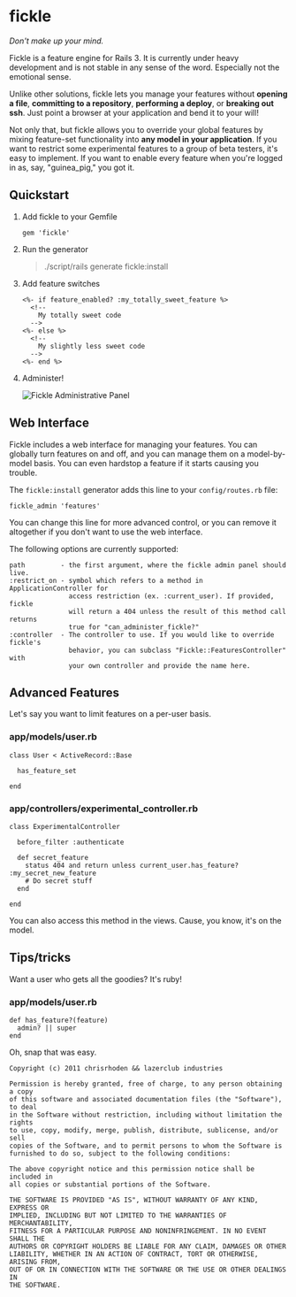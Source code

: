 fickle
======
*Don't make up your mind.*

Fickle is a feature engine for Rails 3. It is currently under heavy development and
is not stable in any sense of the word. Especially not the emotional sense.

Unlike other solutions, fickle lets you manage your features without __opening a file__,
__committing to a repository__, __performing a deploy__, or __breaking out ssh__. Just
point a browser at your application and bend it to your will!

Not only that, but fickle allows you to override your global features by mixing feature-set
functionality into __any model in your application__. If you want to restrict some experimental
features to a group of beta testers, it's easy to implement. If you want to enable every
feature when you're logged in as, say, "guinea_pig," you got it. 

Quickstart
----------

1.  Add fickle to your Gemfile
  
        gem 'fickle'
    
2.  Run the generator

      > ./script/rails generate fickle:install
    
3.  Add feature switches
    
        <%- if feature_enabled? :my_totally_sweet_feature %>
          <!--
            My totally sweet code
          -->
        <%- else %>
          <!--
            My slightly less sweet code
          -->
        <%- end %>


4.  Administer!

    ![Fickle Administrative Panel](http://i.imgur.com/r4Ch4.png "http://localhost:3000/features")
    
Web Interface
-------------

Fickle includes a web interface for managing your features. You can globally turn features on and off,
and you can manage them on a model-by-model basis. You can even hardstop a feature if it starts causing
you trouble.

The `fickle:install` generator adds this line to your `config/routes.rb` file:

    fickle_admin 'features'
    
You can change this line for more advanced control, or you can remove it altogether if you don't want
to use the web interface.

The following options are currently supported:

    path         - the first argument, where the fickle admin panel should live.
    :restrict_on - symbol which refers to a method in ApplicationController for
                   access restriction (ex. :current_user). If provided, fickle
                   will return a 404 unless the result of this method call returns
                   true for "can_administer_fickle?"
    :controller  - The controller to use. If you would like to override fickle's
                   behavior, you can subclass "Fickle::FeaturesController" with
                   your own controller and provide the name here.


Advanced Features
-----------------

Let's say you want to limit features on a per-user basis.

### app/models/user.rb

    class User < ActiveRecord::Base
      
      has_feature_set
      
    end
    
### app/controllers/experimental_controller.rb

    class ExperimentalController
    
      before_filter :authenticate
      
      def secret_feature
        status 404 and return unless current_user.has_feature? :my_secret_new_feature
        # Do secret stuff
      end
    
    end

You can also access this method in the views. Cause, you know, it's on the model.

Tips/tricks
-----------


Want a user who gets all the goodies? It's ruby!

### app/models/user.rb

    def has_feature?(feature)
      admin? || super
    end

Oh, snap that was easy.


    Copyright (c) 2011 chrisrhoden && lazerclub industries

    Permission is hereby granted, free of charge, to any person obtaining a copy
    of this software and associated documentation files (the "Software"), to deal
    in the Software without restriction, including without limitation the rights
    to use, copy, modify, merge, publish, distribute, sublicense, and/or sell
    copies of the Software, and to permit persons to whom the Software is
    furnished to do so, subject to the following conditions:

    The above copyright notice and this permission notice shall be included in
    all copies or substantial portions of the Software.

    THE SOFTWARE IS PROVIDED "AS IS", WITHOUT WARRANTY OF ANY KIND, EXPRESS OR
    IMPLIED, INCLUDING BUT NOT LIMITED TO THE WARRANTIES OF MERCHANTABILITY,
    FITNESS FOR A PARTICULAR PURPOSE AND NONINFRINGEMENT. IN NO EVENT SHALL THE
    AUTHORS OR COPYRIGHT HOLDERS BE LIABLE FOR ANY CLAIM, DAMAGES OR OTHER
    LIABILITY, WHETHER IN AN ACTION OF CONTRACT, TORT OR OTHERWISE, ARISING FROM,
    OUT OF OR IN CONNECTION WITH THE SOFTWARE OR THE USE OR OTHER DEALINGS IN
    THE SOFTWARE.